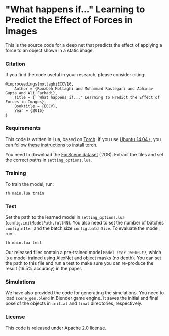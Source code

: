 # "What happens if..." Learning to Predict the Effect of Forces in Images
This is the source code for a deep net that predicts the effect of applying a force to an object shown in a static image.

### Citation
If you find the code useful in your research, please consider citing:
```
@inproceedings{mottaghiECCV16,
    Author = {Roozbeh Mottaghi and Mohammad Rastegari and Abhinav Gupta and Ali Farhadi},
    Title = {``What happens if..." Learning to Predict the Effect of Forces in Images},
    Booktitle = {ECCV},
    Year = {2016}
}
```

### Requirements
This code is written in Lua, based on [Torch](http://torch.ch). If you use [Ubuntu 14.04+](http://ubuntu.com), you can follow [these instructions](https://github.com/facebook/fbcunn/blob/master/INSTALL.md) to install torch.

You need to download the [ForScene dataset](https://s3-us-west-2.amazonaws.com/ai2-vision-datasets/ForScene_dataset/ForScene.tar.gz) (2GB). Extract the files and set the correct paths in `setting_options.lua`.

### Training
To train the model, run:
```
th main.lua train
```

### Test
Set the path to the learned model in `setting_options.lua` (`config.initModelPath.fullNN`). You also need to set the number of batches `config.nIter` and the batch size `config.batchSize`. To evaluate the model, run:
```
th main.lua test
```
Our released files contain a pre-trained model `Model_iter_15000.t7`, which is a model trained using AlexNet and object masks (no depth). You can set the path to this file and run a test to make sure you can re-produce the result (16.5% accuracy) in the paper.

### Simulations
We have also provided the code for generating the simulations. You need to load `scene_gen.blend` in Blender game engine. It saves the initial and final pose of the objects in `initial` and `final` directories, respectively.

### License
This code is released under Apache 2.0 license.
